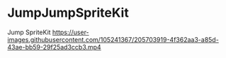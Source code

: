 # JumpJumpSpriteKit

Jump SpriteKit
https://user-images.githubusercontent.com/105241367/205703919-4f362aa3-a85d-43ae-bb59-29f25ad3ccb3.mp4

